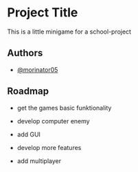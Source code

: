 # Project Title

This is a little minigame for a school-project


## Authors

- [@morinator05](https://www.github.com/morinator05)


## Roadmap

- get the games basic funktionality

- develop computer enemy

- add GUI

- develop more features

- add multiplayer


